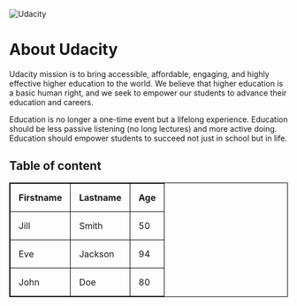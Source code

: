 

<img src="http://1onjea25cyhx3uvxgs4vu325.wpengine.netdna-cdn.com/wp-content/themes/udacity_wp_1_8/images/Udacity_Logo_SVG_200x35.svg" alt="Udacity" border="0">

<html>
<body>

<h1>About Udacity</h1>
<p>
  Udacity mission is to bring accessible, affordable, engaging, and highly effective higher education to the world. We believe that higher education is a basic human right, and we seek to empower our students to advance their education and careers.
</p>
<p>
Education is no longer a one-time event but a lifelong experience. Education should be less passive listening (no long lectures) and more active doing. Education should empower students to succeed not just in school but in life.
</p>
<h2>Table of content</h2>
<style>
table, th, td {
    border: 1px solid black;
    border-collapse: collapse;
}
th, td {
    padding: 15px;
}
</style>
<body>

<table style="width:100%">
  <tr>
    <th>Firstname</th>
    <th>Lastname</th> 
    <th>Age</th>
  </tr>
  <tr>
    <td>Jill</td>
    <td>Smith</td>
    <td>50</td>
  </tr>
  <tr>
    <td>Eve</td>
    <td>Jackson</td>
    <td>94</td>
  </tr>
  <tr>
    <td>John</td>
    <td>Doe</td>
    <td>80</td>
  </tr>
</table>
</body>
</body>
</html>
